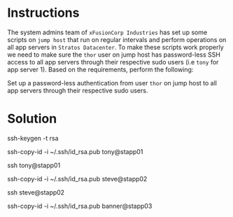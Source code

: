 # Instructions

The system admins team of `xFusionCorp Industries` has set up some scripts on `jump host` that run on regular intervals and perform operations on all app servers in `Stratos Datacenter`. To make these scripts work properly we need to make sure the `thor` user on jump host has password-less SSH access to all app servers through their respective sudo users (i.e `tony` for app server 1). Based on the requirements, perform the following:

Set up a password-less authentication from user `thor` on jump host to all app servers through their respective sudo users.

# Solution

ssh-keygen -t rsa

ssh-copy-id -i ~/.ssh/id_rsa.pub tony@stapp01

ssh tony@stapp01

ssh-copy-id -i ~/.ssh/id_rsa.pub steve@stapp02

ssh steve@stapp02

ssh-copy-id -i ~/.ssh/id_rsa.pub banner@stapp03
